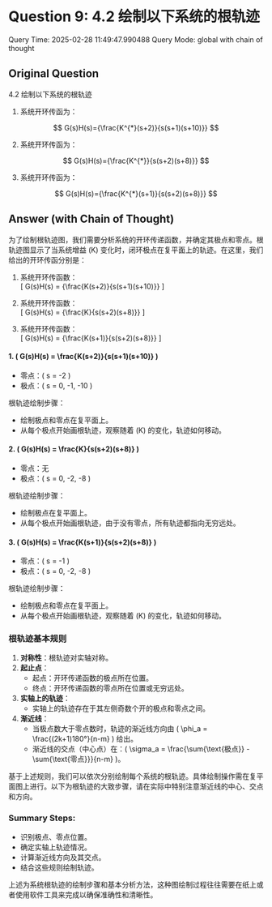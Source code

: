 # Question 9: 4.2 绘制以下系统的根轨迹

Query Time: 2025-02-28 11:49:47.990488
Query Mode: global with chain of thought

## Original Question
4.2 绘制以下系统的根轨迹  

1. 系统开环传函为：  

$$
G(s)H(s)={\frac{K^{*}(s+2)}{s(s+1)(s+10)}}
$$  

2. 系统开环传函为：  

$$
G(s)H(s)={\frac{K^{*}}{s(s+2)(s+8)}}
$$  

3. 系统开环传函为：  

$$
G(s)H(s)={\frac{K^{*}(s+1)}{s(s+2)(s+8)}}
$$

## Answer (with Chain of Thought)
为了绘制根轨迹图，我们需要分析系统的开环传递函数，并确定其极点和零点。根轨迹图显示了当系统增益 \(K\) 变化时，闭环极点在复平面上的轨迹。在这里，我们给出的开环传函分别是：

1. 系统开环传函数：  
   \[
   G(s)H(s) = {\frac{K(s+2)}{s(s+1)(s+10)}}
   \]

2. 系统开环传函数：  
   \[
   G(s)H(s) = {\frac{K}{s(s+2)(s+8)}}
   \]

3. 系统开环传函数：  
   \[
   G(s)H(s) = {\frac{K(s+1)}{s(s+2)(s+8)}}
   \]

#### 1. \( G(s)H(s) = \frac{K(s+2)}{s(s+1)(s+10)} \)

- 零点：\( s = -2 \)
- 极点：\( s = 0, -1, -10 \)

根轨迹绘制步骤：
- 绘制极点和零点在复平面上。
- 从每个极点开始画根轨迹，观察随着 \(K\) 的变化，轨迹如何移动。

#### 2. \( G(s)H(s) = \frac{K}{s(s+2)(s+8)} \)

- 零点：无
- 极点：\( s = 0, -2, -8 \)

根轨迹绘制步骤：
- 绘制极点在复平面上。
- 从每个极点开始画根轨迹，由于没有零点，所有轨迹都指向无穷远处。

#### 3. \( G(s)H(s) = \frac{K(s+1)}{s(s+2)(s+8)} \)

- 零点：\( s = -1 \)
- 极点：\( s = 0, -2, -8 \)

根轨迹绘制步骤：
- 绘制极点和零点在复平面上。
- 从每个极点开始画根轨迹，观察随着 \(K\) 的变化，轨迹如何移动。

### 根轨迹基本规则

1. **对称性**：根轨迹对实轴对称。
2. **起止点**：
   - 起点：开环传递函数的极点所在位置。
   - 终点：开环传递函数的零点所在位置或无穷远处。
3. **实轴上的轨迹**：
   - 实轴上的轨迹存在于其左侧奇数个开的极点和零点之间。
4. **渐近线**：
   - 当极点数大于零点数时，轨迹的渐近线方向由 \( \phi_a = \frac{(2k+1)180°}{n-m} \) 给出。
   - 渐近线的交点（中心点）在：\( \sigma_a = \frac{\sum{\text{极点}} - \sum{\text{零点}}}{n-m} \)。

基于上述规则，我们可以依次分别绘制每个系统的根轨迹。具体绘制操作需在复平面图上进行。以下为根轨迹的大致步骤，请在实际中特别注意渐近线的中心、交点和方向。

### Summary Steps:
- 识别极点、零点位置。
- 确定实轴上轨迹情况。
- 计算渐近线方向及其交点。
- 结合这些规则绘制轨迹。

上述为系统根轨迹的绘制步骤和基本分析方法，这种图绘制过程往往需要在纸上或者使用软件工具来完成以确保准确性和清晰性。
